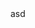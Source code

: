 <head>
  <meta content='width=device-width, initial-scale=1' name='viewport'/>
	<title>Ana Sayfa</title>
	<link rel="stylesheet" type="text/css" href="LongTextStyle.css">
	<link rel="icon" href="../coloricon.png">
</head>
asd
